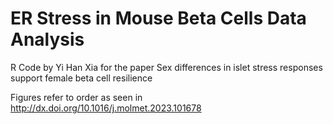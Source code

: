 # ER Stress in Mouse Beta Cells Data Analysis

R Code by Yi Han Xia for the paper Sex differences in islet stress responses support female beta cell resilience

Figures refer to order as seen in http://dx.doi.org/10.1016/j.molmet.2023.101678
